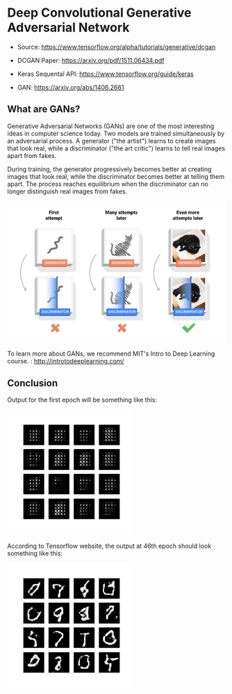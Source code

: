 # Deep Convolutional Generative Adversarial Network
- Source: https://www.tensorflow.org/alpha/tutorials/generative/dcgan

- DCGAN Paper: https://arxiv.org/pdf/1511.06434.pdf

- Keras Sequental API: https://www.tensorflow.org/guide/keras

- GAN: https://arxiv.org/abs/1406.2661

## What are GANs?
Generative Adversarial Networks (GANs) are one of the most interesting ideas in computer science today. Two models are trained simultaneously by an adversarial process. A generator ("the artist") learns to create images that look real, while a discriminator ("the art critic") learns to tell real images apart from fakes.

During training, the generator progressively becomes better at creating images that look real, while the discriminator becomes better at telling them apart. The process reaches equilibrium when the discriminator can no longer distinguish real images from fakes.

![GAN @001](https://github.com/Sagarsharma4244/TENSORFLOW/blob/master/3%20Tensorflow2-Alpha-Tutorials/2%20Generative/3%20DCGAN/gan2.png "@sagarsharma4244")

To learn more about GANs, we recommend MIT's Intro to Deep Learning course. : http://introtodeeplearning.com/


## Conclusion

Output for the first epoch will be something like this:

![GAN @001](https://github.com/Sagarsharma4244/TENSORFLOW/blob/master/3%20Tensorflow2-Alpha-Tutorials/2%20Generative/3%20DCGAN/image_at_epoch_0001.png "@sagarsharma4244")


According to Tensorflow website, the output at 46th epoch should look something like this:

![GAN @049](https://github.com/Sagarsharma4244/TENSORFLOW/blob/master/3%20Tensorflow2-Alpha-Tutorials/2%20Generative/3%20DCGAN/output_46_0.png "@sagarsharma4244")
